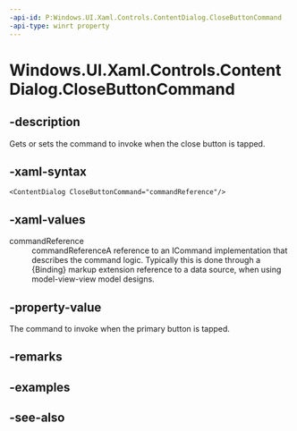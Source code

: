 ```yaml
---
-api-id: P:Windows.UI.Xaml.Controls.ContentDialog.CloseButtonCommand
-api-type: winrt property
---
```


<!-- Property syntax.
public ICommand CloseButtonCommand { get;  set; }
-->

# Windows.UI.Xaml.Controls.ContentDialog.CloseButtonCommand

## -description
Gets or sets the command to invoke when the close button is tapped.



## -xaml-syntax
```xaml
<ContentDialog CloseButtonCommand="commandReference"/>
```

## -xaml-values
<dl><dt>commandReference</dt><dd>commandReferenceA reference to an ICommand implementation that describes the command logic. Typically this is done through a {Binding} markup extension reference to a data source, when using model-view-view model designs.</dd>
</dl>

## -property-value
The command to invoke when the primary button is tapped.

## -remarks

## -examples

## -see-also


